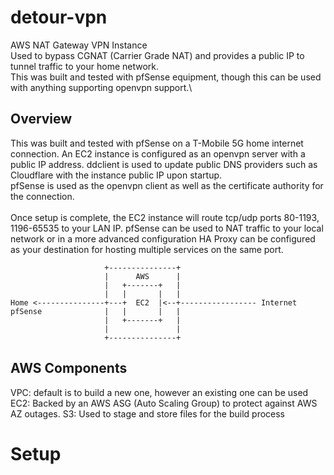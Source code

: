 # detour-vpn
AWS NAT Gateway VPN Instance\
Used to bypass CGNAT (Carrier Grade NAT) and provides a public IP to tunnel traffic to your home network.\
This was built and tested with pfSense equipment, though this can be used with anything supporting openvpn support.\




## Overview
This was built and tested with pfSense on a T-Mobile 5G home internet connection. An EC2 instance is configured as an openvpn server with a public IP address. ddclient is used to update public DNS providers such as Cloudflare with the instance public IP upon startup.\
pfSense is used as the openvpn client as well as the certificate authority for the connection.\
\
Once setup is complete, the EC2 instance will route tcp/udp ports 80-1193, 1196-65535 to your LAN IP. pfSense can be used to NAT traffic to your local network or in a more advanced configuration HA Proxy can be configured as your destination for hosting multiple services on the same port.
```
                     +---------------+
                     |      AWS      |
                     |   +-------+   |
                     |   |       |   |
Home <---------------+---+  EC2  |<--+----------------- Internet
pfSense              |   |       |   |
                     |   +-------+   |
                     |               |
                     +---------------+
```

## AWS Components
VPC: default is to build a new one, however an existing one can be used\
EC2: Backed by an AWS ASG (Auto Scaling Group) to protect against AWS AZ outages.
S3: Used to stage and store files for the build process
# Setup
 




